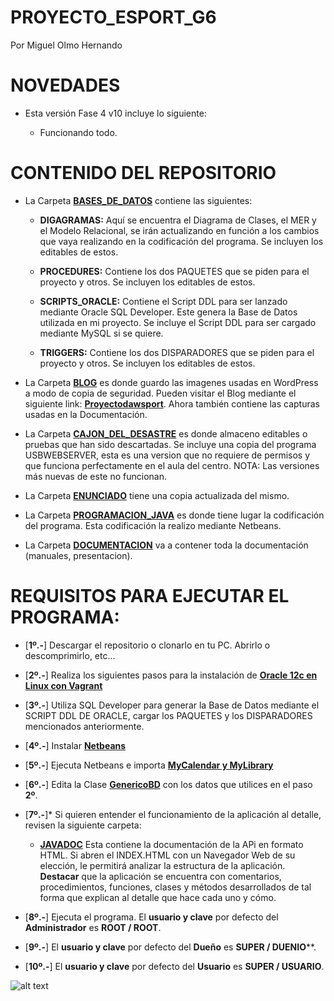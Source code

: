 # PROYECTO_ESPORT_G6
Por Miguel Olmo Hernando

# NOVEDADES

* Esta versión Fase 4 v10 incluye lo siguiente:

	* Funcionando todo.
	

# CONTENIDO DEL REPOSITORIO

* La Carpeta [**BASES_DE_DATOS**](https://github.com/migueloh/PROYECTO_ESPORT_G6/tree/master/BASES_DE_DATOS) contiene las siguientes:

	* **DIGAGRAMAS:** Aquí se encuentra el Diagrama de Clases, el MER y el Modelo Relacional, se irán actualizando en función a los cambios que vaya realizando en la codificación del programa. Se incluyen los editables de estos.
	
	* **PROCEDURES:** Contiene los dos PAQUETES que se piden para el proyecto y otros. Se incluyen los editables de estos.
				
	* **SCRIPTS_ORACLE:** Contiene el Script DDL para ser lanzado mediante Oracle SQL Developer. Este genera la Base de Datos utilizada en mi proyecto.	Se incluye el Script DDL para ser cargado mediante MySQL si se quiere.
	
	* **TRIGGERS:** Contiene los dos DISPARADORES que se piden para el proyecto y otros. Se incluyen los editables de estos.
		

* La Carpeta [**BLOG**](https://github.com/migueloh/PROYECTO_ESPORT_G6/tree/master/BLOG) es donde guardo las imagenes usadas en WordPress a modo de copia de seguridad. Pueden visitar el Blog mediante el siguiente link: [**Proyectodawsport**](https://proyectodawsport.wordpress.com/). Ahora también contiene las capturas usadas en la Documentación.

* La Carpeta [**CAJON_DEL_DESASTRE**](https://github.com/migueloh/PROYECTO_ESPORT_G6/tree/master/CAJON_DEL_DESASTRE) es donde almaceno editables o pruebas que han sido descartadas. Se incluye una copia del programa USBWEBSERVER, esta es una version que no requiere de permisos y que funciona perfectamente en el aula del centro. NOTA: Las versiones más nuevas de este no funcionan.

* La Carpeta [**ENUNCIADO**](https://github.com/migueloh/PROYECTO_ESPORT_G6/tree/master/ENUNCIADO) tiene una copia actualizada del mismo.

* La Carpeta [**PROGRAMACION_JAVA**](https://github.com/migueloh/PROYECTO_ESPORT_G6/tree/master/PROGRAMA_JAVA/ProyectoEsport_MOH) es donde tiene lugar la codificación del programa. Esta codificación la realizo mediante Netbeans.

* La Carpeta [**DOCUMENTACION**](https://github.com/migueloh/PROYECTO_ESPORT_G6/tree/master/DOCUMENTACION) va a contener toda la documentación (manuales, presentacion).


# REQUISITOS PARA EJECUTAR EL PROGRAMA:

* [**1º.-**] Descargar el repositorio o clonarlo en tu PC. Abrirlo o descomprimirlo, etc...

* [**2º.-**] Realiza los siguientes pasos para la instalación de [**Oracle 12c en Linux con Vagrant**](https://github.com/migueloh/PROYECTO_ESPORT_G6/tree/master/PROGRAMA_JAVA/ProyectoEsport_MOH)

* [**3º.-**] Utiliza SQL Developer para generar la Base de Datos mediante el SCRIPT DDL DE ORACLE, cargar los PAQUETES y los DISPARADORES mencionados anteriormente.

* [**4º.-**] Instalar [**Netbeans**](https://netbeans.org/)

* [**5º.-**] Ejecuta Netbeans e importa [**MyCalendar y MyLibrary**](https://github.com/migueloh/PROYECTO_ESPORT_G6/tree/master/PROGRAMA_JAVA/ProyectoEsport_MOH/src)

* [**6º.-**] Edita la Clase  [**GenericoBD**](https://github.com/migueloh/PROYECTO_ESPORT_G6/blob/master/PROGRAMA_JAVA/ProyectoEsport_MOH/src/ModelBD/GenericoBD.java) con los datos que utilices en el paso **2º**.

* [**7º.-**]* Si quieren entender el funcionamiento de la aplicación al detalle, revisen la siguiente carpeta:
	* [**JAVADOC**](https://github.com/migueloh/PROYECTO_ESPORT_G6/tree/master/PROGRAMA_JAVA/ProyectoEsport_MOH/dist/javadoc) Esta contiene la documentación de la APi en formato HTML. Si abren el INDEX.HTML con un Navegador Web de su elección, le permitirá analizar la estructura de la aplicación. **Destacar** que la aplicación se encuentra con comentarios, procedimientos, funciones, clases y métodos desarrollados de tal forma que explican al detalle que hace cada uno y cómo.
	
* [**8º.-**] Ejecuta el programa. El **usuario y clave** por defecto del **Administrador** es **ROOT / ROOT**.

* [**9º.-**] El **usuario y clave** por defecto del **Dueño** es **SUPER / DUENIO****.

* [**10º.-**] El **usuario y clave** por defecto del **Usuario** es **SUPER / USUARIO**.

![alt text](https://github.com/migueloh/PROYECTO_ESPORT_G6/blob/master/BLOG/Captura1.PNG)
